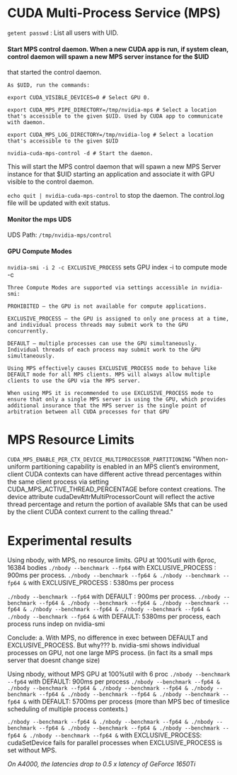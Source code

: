 # CUDA Multi-Process Service (MPS)
`getent passwd` : List all users with UID.

#### Start MPS control daemon. When a new CUDA app is run, if system clean, control daemon will spawn a new MPS server instance for the $UID
that started the control daemon. 
```
As $UID, run the commands:

export CUDA_VISIBLE_DEVICES=0 # Select GPU 0.

export CUDA_MPS_PIPE_DIRECTORY=/tmp/nvidia-mps # Select a location that's accessible to the given $UID. Used by CUDA app to communicate with daemon.

export CUDA_MPS_LOG_DIRECTORY=/tmp/nvidia-log # Select a location that's accessible to the given $UID

nvidia-cuda-mps-control -d # Start the daemon.
```
This will start the MPS control daemon that will spawn a new MPS Server instance for that $UID starting an application and associate it with GPU visible to the control daemon. 

`echo quit | nvidia-cuda-mps-control` to stop the daemon. The control.log file will be updated with exit status. 

#### Monitor the mps UDS
UDS Path: `/tmp/nvidia-mps/control`

#### GPU Compute Modes
`nvidia-smi -i 2 -c EXCLUSIVE_PROCESS` sets GPU index -i to compute mode -c

```
Three Compute Modes are supported via settings accessible in nvidia-smi:

PROHIBITED – the GPU is not available for compute applications.

EXCLUSIVE_PROCESS — the GPU is assigned to only one process at a time, and individual process threads may submit work to the GPU concurrently.

DEFAULT – multiple processes can use the GPU simultaneously. Individual threads of each process may submit work to the GPU simultaneously.

Using MPS effectively causes EXCLUSIVE_PROCESS mode to behave like DEFAULT mode for all MPS clients. MPS will always allow multiple clients to use the GPU via the MPS server.

When using MPS it is recommended to use EXCLUSIVE_PROCESS mode to ensure that only a single MPS server is using the GPU, which provides additional insurance that the MPS server is the single point of arbitration between all CUDA processes for that GPU
```

# MPS Resource Limits
`CUDA_MPS_ENABLE_PER_CTX_DEVICE_MULTIPROCESSOR_PARTITIONING`
"When non-uniform partitioning capability is enabled in an MPS client’s environment, client CUDA contexts can have different active thread percentages within the same client process via setting CUDA_MPS_ACTIVE_THREAD_PERCENTAGE before context creations. The device attribute cudaDevAttrMultiProcessorCount will reflect the active thread percentage and return the portion of available SMs that can be used by the client CUDA context current to the calling thread."

# Experimental results
Using nbody, with MPS, no resource limits. GPU at 100%util with 6proc, 16384 bodies
`./nbody --benchmark --fp64` with EXCLUSIVE_PROCESS : 900ms per process.
`./nbody --benchmark --fp64 & ./nbody --benchmark --fp64 &` with EXCLUSIVE_PROCESS : 5380ms per process 

`./nbody --benchmark --fp64` with DEFAULT : 900ms per process.
`./nbody --benchmark --fp64 & ./nbody --benchmark --fp64 & ./nbody --benchmark --fp64 & ./nbody --benchmark --fp64 & ./nbody --benchmark --fp64 & ./nbody --benchmark --fp64 &` with DEFAULT: 5380ms per process, each process runs indep on nvidia-smi

Conclude: 
a. With MPS, no difference in exec between DEFAULT and EXCLUSIVE_PROCESS. But why???
b. nvidia-smi shows individual processes on GPU, not one large MPS process. (in fact its a small mps server that doesnt change size)


Using nbody, without MPS GPU at 100%util with 6 proc
`./nbody --benchmark --fp64` with DEFAULT: 900ms per process
`./nbody --benchmark --fp64 & ./nbody --benchmark --fp64 & ./nbody --benchmark --fp64 & ./nbody --benchmark --fp64 & ./nbody --benchmark --fp64 & ./nbody --benchmark --fp64 &` with DEFAULT: 5700ms per process (more than MPS bec of timeslice scheduling of multiple process contexts.)


`./nbody --benchmark --fp64 & ./nbody --benchmark --fp64 & ./nbody --benchmark --fp64 & ./nbody --benchmark --fp64 & ./nbody --benchmark --fp64 & ./nbody --benchmark --fp64 &` with EXCLUSIVE_PROCESS: cudaSetDevice fails for parallel processes when EXCLUSIVE_PROCESS is set without MPS.

*On A4000, the latencies drop to 0.5 x latency of GeForce 1650Ti*




